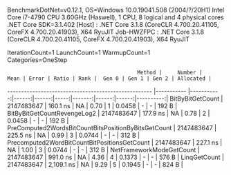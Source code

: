 
BenchmarkDotNet=v0.12.1, OS=Windows 10.0.19041.508 (2004/?/20H1)
Intel Core i7-4790 CPU 3.60GHz (Haswell), 1 CPU, 8 logical and 4 physical cores
.NET Core SDK=3.1.402
  [Host]     : .NET Core 3.1.8 (CoreCLR 4.700.20.41105, CoreFX 4.700.20.41903), X64 RyuJIT
  Job-HWZFPC : .NET Core 3.1.8 (CoreCLR 4.700.20.41105, CoreFX 4.700.20.41903), X64 RyuJIT

IterationCount=1  LaunchCount=1  WarmupCount=1  
Categories=OneStep  

                                              Method |     Number |       Mean | Error | Ratio | Rank |  Gen 0 | Gen 1 | Gen 2 | Allocated |
---------------------------------------------------- |----------- |-----------:|------:|------:|-----:|-------:|------:|------:|----------:|
                                    BitByBitGetCount | 2147483647 |   160.1 ns |    NA |  0.70 |    1 | 0.0458 |     - |     - |     192 B |
                         BitByBitGetCountRevengeLog2 | 2147483647 |   177.9 ns |    NA |  0.78 |    2 | 0.0458 |     - |     - |     192 B |
 PreComputed2WordsBitCountBitsPositionByBitsGetCount | 2147483647 |   225.5 ns |    NA |  0.99 |    3 | 0.0744 |     - |     - |     312 B |
        Precomputed2WordBitCountBitPositionsGetCount | 2147483647 |   227.1 ns |    NA |  1.00 |    3 | 0.0744 |     - |     - |     312 B |
                            NetFrameworkModeGetCount | 2147483647 |   991.0 ns |    NA |  4.36 |    4 | 0.1373 |     - |     - |     576 B |
                                        LinqGetCount | 2147483647 | 2,109.1 ns |    NA |  9.29 |    5 | 0.1945 |     - |     - |     824 B |
